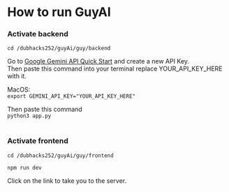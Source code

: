 # How to run GuyAI

### Activate backend

`cd /dubhacks252/guyAi/guy/backend` <br>

Go to [Google Gemini API Quick Start](https://aistudio.google.com/api-keys) and create a new API Key. <br>
Then paste this command into your terminal replace YOUR_API_KEY_HERE with it.

MacOS: <br>
`export GEMINI_API_KEY="YOUR_API_KEY_HERE"` <br>

Then paste this command
<br>`python3 app.py` <br><br>



### Activate frontend

`cd /dubhacks252/guyAi/guy/frontend`

`npm run dev`

Click on the link to take you to the server.


